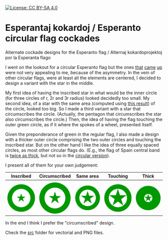 [![License: CC BY-SA 4.0](https://licensebuttons.net/l/by-sa/4.0/80x15.png)](https://creativecommons.org/licenses/by-sa/4.0/)

# Esperantaj kokardoj / Esperanto circular flag cockades
Alternate cockade designs for the Esperanto flag / Alternaj kokardoprojektoj por la Esperanta flago

I went on the lookout for a circular Esperanto flag but the ones [that](https://www.pinterest.com/pin/329396160233067907/) [came](https://www.pngegg.com/en/png-scsss) [up](https://www.zazzle.ca/esperanto_quality_flag_circle_2_inch_round_button-145204474472426086) were not very appealing to me, because of the asymmetry. In the vein of other circular flags, were at least all the elements are centered, I decided to design a variant with the star in the middle.

My first idea of having the inscribed star in what would be the inner circle (for three circles of r, 2r and 3r radius) looked decidedly too small. My second idea, of a star with the same area (computed using [this result](https://math.stackexchange.com/questions/753290/area-of-a-five-pointed-star)) of the circle, looked too big. So I made a third variant with a star that circumscribes the circle. (Actually, the pentagon that circumscribes the star also circumscribes the circle.) Then, the idea of having the flag touching the outer green circle, as if it where the spokes of a wheel, presented itself.

Given the preponderance of green in the regular flag, I also made a design with a thicker outer circle comprising the two outer circles and touching the inscribed star. But on the other hand I like the idea of three equally spaced circles, as most other circular flags do. (E.g., the flag of Spain central band is [twice as thick](https://en.wikipedia.org/wiki/Flag_of_Spain), but not so in the [circular version](https://en.wikipedia.org/wiki/Cockade_of_Spain)).

I present all of them for your own judgement:

<center>

Inscribed | Circumscribed | Same area | Touching | Thick
--- | --- | --- | --- | ---
 | |
<img src="src/esperanto-kokardo-inscribed-star.png" width="100"/> | <img src="src/esperanto-kokardo-circumscribed-star.png" width="100"/> | <img src="src/esperanto-kokardo-same-area.png" width="100"/> | <img src="src/esperanto-kokardo-touching.png" width="100"/> | <img src="src/esperanto-kokardo-twice.png" width="100"/>

</center>

In the end I think I prefer the "circumscribed" design.

Check the [src](src) folder for vectorial and PNG files.
